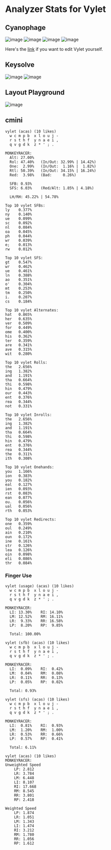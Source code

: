 # Analyzer Stats for Vylet

## Cyanophage

![image](https://github.com/MightyAcas/Vylet/assets/67846394/b03b6d74-4a62-428f-b645-c9db817e6469)
![image](https://github.com/MightyAcas/Vylet/assets/67846394/5006ad33-4867-4fab-a82e-3adf97f90613)
![image](https://github.com/MightyAcas/Vylet/assets/67846394/0248289c-17d3-4322-87d6-d8bc88500e25)
![image](https://github.com/MightyAcas/Vylet/assets/67846394/10aec98f-fc50-4a6a-8d0e-3cae120545fc)

Here's the [link](https://cyanophage.github.io/playground.html?layout=wcmpbxlouj-rsthfynaei%2Cqvgdkz%2F%27%3B.%5C&mode=ergo) if you want to edit Vylet yourself.

## Keysolve

![image](https://github.com/MightyAcas/Vylet/assets/67846394/1b375c9d-c331-40ae-beb2-f56a53ce92e1)
![image](https://github.com/MightyAcas/Vylet/assets/67846394/f536648a-1d93-41e3-b3d1-1715b47102a5)


## Layout Playground

![image](https://github.com/MightyAcas/Vylet/assets/67846394/68726cb7-74f8-4cfa-9b6b-8d621455da27)

## cmini

```
vylet (acas) (10 likes)
  w c m p b  x l o u j -
  r s t h f  y n a e i ,
  q v g d k  z * ' ; .  

MONKEYRACER:
  Alt: 27.00%
  Rol: 47.40%   (In/Out: 32.99% | 14.42%)
  One:  2.99%   (In/Out:  1.16% |  1.82%)
  Rtl: 50.39%   (In/Out: 34.15% | 16.24%)
  Red:  3.98%   (Bad:     0.26%)

  SFB: 0.93%
  SFS: 6.03%    (Red/Alt: 1.85% | 4.18%)

  LH/RH: 45.22% | 54.78%
```
```
Top 10 vylet SFBs:
ly    0.377%
ny    0.140%
ue    0.099%
sc    0.092%
nl    0.084%
oa    0.045%
ph    0.044%
wr    0.039%
e;    0.013%
rw    0.012%
```
```
Top 10 vylet SFS:
gt    0.547%
wr    0.462%
ue    0.461%
ln    0.388%
ao    0.351%
o'    0.304%
mt    0.253%
tm    0.250%
i.    0.207%
cs    0.184%
```
```
Top 10 vylet Alternates:
hat   0.865%
her   0.635%
ver   0.509%
for   0.449%
ome   0.400%
his   0.362%
ter   0.359%
are   0.341%
ave   0.315%
wit   0.280%
```
```
Top 10 vylet Rolls:
the   2.656%
ing   1.382%
and   1.191%
tha   0.664%
thi   0.598%
hin   0.479%
our   0.443%
ent   0.376%
rea   0.344%
not   0.331%
```
```
Top 10 vylet Inrolls:
the   2.656%
ing   1.382%
and   1.191%
tha   0.664%
thi   0.598%
hin   0.479%
ent   0.376%
rea   0.344%
the   0.311%
ith   0.308%
```
```
Top 10 vylet Onehands:
you   1.166%
ion   0.383%
you   0.182%
eal   0.127%
ien   0.093%
rst   0.083%
ean   0.077%
ou.   0.056%
ual   0.056%
rth   0.053%
```
```
Top 10 vylet Redirects:
one   0.359%
oul   0.249%
ain   0.210%
oun   0.172%
ine   0.161%
str   0.126%
lea   0.126%
oin   0.098%
eli   0.086%
thr   0.084%
```

### Finger Use
```
vylet (usage) (acas) (10 likes)
  w c m p b  x l o u j -
  r s t h f  y n a e i ,
  q v g d k  z * ' ; .  

MONKEYRACER:
  LI: 13.30%    RI: 14.10%
  LM: 12.52%    RM: 16.11%
  LR:  9.33%    RR: 16.58%
  LP:  8.20%    RP:  9.85%

  Total: 100.00%
```
```
vylet (sfb) (acas) (10 likes)
  w c m p b  x l o u j -
  r s t h f  y n a e i ,
  q v g d k  z * ' ; .  

MONKEYRACER:
  LI:  0.09%    RI:  0.42%
  LM:  0.04%    RM:  0.08%
  LR:  0.11%    RR:  0.13%
  LP:  0.05%    RP:  0.02%

  Total: 0.93%
```
```
vylet (sfs) (acas) (10 likes)
  w c m p b  x l o u j -
  r s t h f  y n a e i ,
  q v g d k  z * ' ; .  

MONKEYRACER:
  LI:  0.81%    RI:  0.93%
  LM:  1.20%    RM:  1.00%
  LR:  0.53%    RR:  0.66%
  LP:  0.57%    RP:  0.41%

  Total: 6.11%
```
```
vylet (acas) (10 likes)
MONKEYRACER:
Unweighted Speed
    LP: 2.812
    LR: 3.784
    LM: 6.448
    LI: 8.107
    RI: 17.668
    RM: 8.545
    RR: 3.801
    RP: 2.418

Weighted Speed
    LP: 1.874
    LR: 1.051
    LM: 1.343
    LI: 1.474
    RI: 3.212
    RM: 1.780
    RR: 1.056
    RP: 1.612
```
